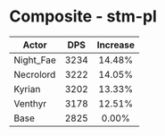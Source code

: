 # Composite - stm-pl
| Actor | DPS | Increase |
|---|:---:|:---:|
|Night_Fae|3234|14.48%|
|Necrolord|3222|14.05%|
|Kyrian|3202|13.33%|
|Venthyr|3178|12.51%|
|Base|2825|0.00%|
